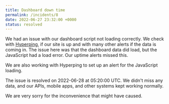 ```yaml
---
title: Dashboard down time
permalink: /incidents/8
date: 2022-06-27 23:32:00 +0000
status: resolved
---
```


We had an issue with our dashboard script not loading correctly. We check with [Hyperping](https://hyperping.io/), if our site is up and with many other alerts if the data is coming in. The issue here was that the dashboard data did load, but the JavaScript had a load error. Our uptime alerts missed this.

We are also working with Hyperping to set up an alert for the JavaScript loading.

The issue is resolved on 2022-06-28 at 05:20:00 UTC. We didn't miss any data, and our APIs, mobile apps, and other systems kept working normally.

We are very sorry for the inconvenience that might have caused.
